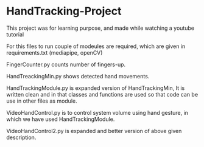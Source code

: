 # HandTracking-Project
This project was for learning purpose, and made while watching a youtube tutorial

For this files to run couple of modeules are required,
which are given in requirements.txt (mediapipe, openCV)

FingerCounter.py counts number of fingers-up.

HandTreackingMin.py shows detected hand movements.

HandTrackingModule.py is expanded version of HandTrackingMin, 
It is written clean and in that classes and functions are used so that code can be use in other files as module.

VideoHandControl.py is to control system volume using hand gesture, 
in which we have used HandTrackingModule.

VideoHandControl2.py is expanded and better version of above given description.
